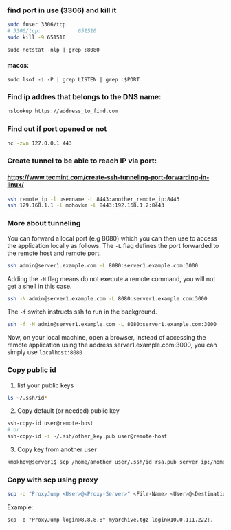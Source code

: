 ### find port in use (3306) and kill it
```bash
sudo fuser 3306/tcp
# 3306/tcp:            651510
sudo kill -9 651510
```

```
sudo netstat -nlp | grep :8080
```

#### macos:
```
sudo lsof -i -P | grep LISTEN | grep :$PORT
```

### Find ip addres that belongs to the DNS name:
```bash
nslookup https://address_to_find.com
``` 

### Find out if port opened or not
```bash
nc -zvn 127.0.0.1 443
```

### Create tunnel to be able to reach IP via port:
#### https://www.tecmint.com/create-ssh-tunneling-port-forwarding-in-linux/
```bash
ssh remote_ip -l username -L 8443:another_remote_ip:8443
ssh 129.168.1.1 -l mohovkm -L 8443:192.168.1.2:8443
```

### More about tunneling
You can forward a local port (e.g 8080) which you can then use to access the application locally as follows. The `-L` flag defines the port forwarded to the remote host and remote port.

```bash
ssh admin@server1.example.com -L 8080:server1.example.com:3000
```
Adding the `-N` flag means do not execute a remote command, you will not get a shell in this case.

```bash
ssh -N admin@server1.example.com -L 8080:server1.example.com:3000
```
The `-f` switch instructs ssh to run in the background.

```bash
ssh -f -N admin@server1.example.com -L 8080:server1.example.com:3000
```
Now, on your local machine, open a browser, instead of accessing the remote application using the address server1.example.com:3000, you can simply use `localhost:8080`

### Copy public id
1. list your public keys
```bash
ls ~/.ssh/id*
```

2. Copy default (or needed) public key
```bash
ssh-copy-id user@remote-host
# or
ssh-copy-id -i ~/.ssh/other_key.pub user@remote-host
```

3. Copy key from another user
```bash
kmokhov@server1$ scp /home/another_user/.ssh/id_rsa.pub server_ip:/home/another_user/.ssh/authorized_keys
```

### Copy with scp using proxy
```bash
scp -o "ProxyJump <User>@<Proxy-Server>" <File-Name> <User>@<Destination-Server>:<Destination-Path>
```

Example:
```
scp -o "ProxyJump login@8.8.8.8" myarchive.tgz login@10.0.111.222:.
```
